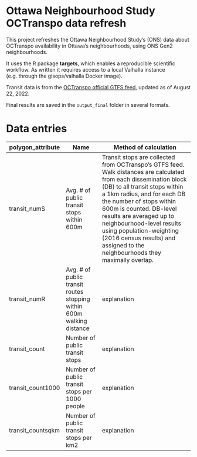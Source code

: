 
<!-- README.md is generated from README.Rmd. Please edit that file -->

# Ottawa Neighbourhood Study OCTranspo data refresh

This project refreshes the Ottawa Neighbourhood Study’s (ONS) data about
OCTranspo availability in Ottawa’s neighbourhoods, using ONS Gen2
neighbourhoods.

It uses the R package **targets**, which enables a reproducible
scientific workflow. As written it requires access to a local Valhalla
instance (e.g. through the gisops/valhalla Docker image).

Transit data is from the [OCTranspo official GTFS
feed](https://www.octranspo.com/en/plan-your-trip/travel-tools/developers/),
updated as of August 22, 2022.

Final results are saved in the `output_final` folder in several formats.

# Data entries

| polygon_attribute | Name                                                                   | Method of calculation                                                                                                                                                                                                                                                                                                                                                                                      |
|-------------------|------------------------------------------------------------------------|------------------------------------------------------------------------------------------------------------------------------------------------------------------------------------------------------------------------------------------------------------------------------------------------------------------------------------------------------------------------------------------------------------|
| transit_numS      | Avg. \# of public transit stops within 600m                            | Transit stops are collected from OCTranspo’s GTFS feed. Walk distances are calculated from each dissemination block (DB) to all transit stops within a 1km radius, and for each DB the number of stops within 600m is counted. DB-level results are averaged up to neighbourhood-level results using population-weighting (2016 census results) and assigned to the neighbourhoods they maximally overlap. |
| transit_numR      | Avg. \# of public transit routes stopping within 600m walking distance | explanation                                                                                                                                                                                                                                                                                                                                                                                                |
| transit_count     | Number of public transit stops                                         | explanation                                                                                                                                                                                                                                                                                                                                                                                                |
| transit_count1000 | Number of public transit stops per 1000 people                         | explanation                                                                                                                                                                                                                                                                                                                                                                                                |
| transit_countsqkm | Number of public transit stops per km2                                 | explanation                                                                                                                                                                                                                                                                                                                                                                                                |
